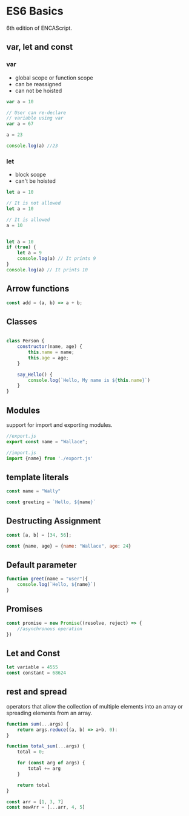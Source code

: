 # ES6 Basics

6th edition of ENCAScript.

## var, let and const

### var

* global scope or function scope
* can be reassigned
* can not be hoisted

```js
var a = 10

// User can re-declare
// variable using var
var a = 67

a = 23

console.log(a) //23
```

### let

* block scope
* can't be hoisted

```js
let a = 10

// It is not allowed
let a = 10

// It is allowed
a = 10


let a = 10
if (true) {
    let a = 9
    console.log(a) // It prints 9
}
console.log(a) // It prints 10

```

## Arrow functions

```js
const add = (a, b) => a + b;
```

## Classes

```js

class Person {
    constructor(name, age) {
        this.name = name;
        this.age = age;
    }

    say_Hello() {
        console.log(`Hello, My name is ${this.name}`)
    }
}
```

## Modules

support for import and exporting modules.

```js
//export.js
export const name = "Wallace";

//import.js
import {name} from './export.js'

```

## template literals

```js
const name = "Wally"

const greeting = `Hello, ${name}`
```

## Destructing Assignment

```js
const [a, b] = [34, 56];

const {name, age} = {name: "Wallace", age: 24}
```

## Default parameter

```js
function greet(name = "user"){
    console.log(`Hello, ${name}`)
}
```

## Promises

```js
const promise = new Promise((resolve, reject) => {
    //asynchronous operation
}) 
```

## Let and Const

```js
let variable = 4555
const constant = 68624
```

## rest and spread

operators that allow the collection of multiple elements into an array or spreading elements from an array.

```js
function sum(...args) {
    return args.reduce((a, b) => a+b, 0):
}

function total_sum(...args) {
    total = 0;

    for (const arg of args) {
        total += arg
    }

    return total
}

const arr = [1, 3, 7]
const newArr = [...arr, 4, 5]
```
